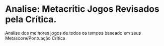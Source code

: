 # Analise: Metacritic Jogos Revisados pela Crítica.
Análise dos melhores jogos de todos os tempos baseado em seus Metascore/Pontuação Crítica

